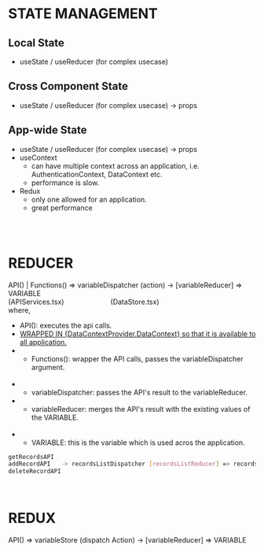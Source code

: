 # STATE MANAGEMENT
## Local State
- useState / useReducer (for complex usecase)
## Cross Component State
- useState / useReducer (for complex usecase) -> props
## App-wide State
- useState / useReducer (for complex usecase) -> props
- useContext 
  - can have multiple context across an application, i.e. AuthenticationContext, DataContext etc.
  - performance is slow.
- Redux
  - only one allowed for an application.
  - great performance

<br/>
<br/>

# REDUCER
API() | Functions() => variableDispatcher (action) -> [variableReducer] => VARIABLE <br/>
 (APIServices.tsx)&nbsp;&nbsp;&nbsp;&nbsp;&nbsp;&nbsp;&nbsp;&nbsp;&nbsp;&nbsp;&nbsp;&nbsp;&nbsp;&nbsp;&nbsp;&nbsp;&nbsp;&nbsp;&nbsp;&nbsp;&nbsp;&nbsp;&nbsp;&nbsp;(DataStore.tsx)<br/>
where,
- API(): executes the api calls.<br/>
- <u>WRAPPED IN {DataContextProvider.DataContext} so that it is available to all application.</u>
- - Functions(): wrapper the API calls, passes the variableDispatcher argument.<br/><br/>
- - variableDispatcher: passes the API's result to the variableReducer.
- - variableReducer: merges the API's result with the existing values of the VARIABLE.<br/><br/>
- - VARIABLE: this is the variable which is used acros the application.

```sh
getRecordsAPI
addRecordAPI   -> recordsListDispatcher [recordsListReducer] => recordsList
deleteRecordAPI
```
<br/>

# REDUX
API() => variableStore (dispatch Action) -> [variableReducer] => VARIABLE <br/>
